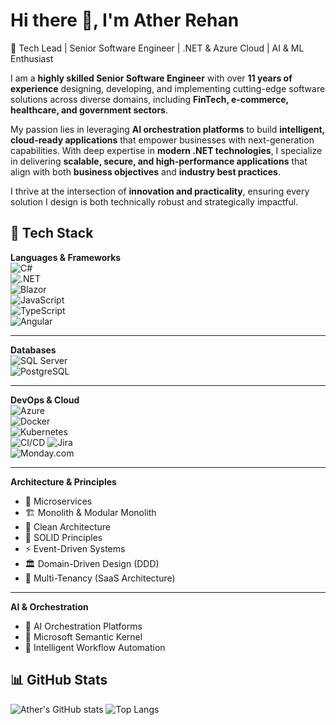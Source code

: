 # Hi there 👋, I'm Ather Rehan  

🚀 Tech Lead | Senior Software Engineer | .NET & Azure Cloud | AI & ML Enthusiast  

I am a **highly skilled Senior Software Engineer** with over **11 years of experience** designing, developing, and implementing cutting-edge software solutions across diverse domains, including **FinTech, e-commerce, healthcare, and government sectors**.  

My passion lies in leveraging **AI orchestration platforms** to build **intelligent, cloud-ready applications** that empower businesses with next-generation capabilities. With deep expertise in **modern .NET technologies**, I specialize in delivering **scalable, secure, and high-performance applications** that align with both **business objectives** and **industry best practices**.  

I thrive at the intersection of **innovation and practicality**, ensuring every solution I design is both technically robust and strategically impactful.

## 🧰 Tech Stack

**Languages & Frameworks**  
![C#](https://img.shields.io/badge/C%23-239120?style=flat&logo=c-sharp&logoColor=white)  
![.NET](https://img.shields.io/badge/.NET-512BD4?style=flat&logo=dotnet&logoColor=white)  
![Blazor](https://img.shields.io/badge/Blazor-5C2D91?style=flat&logo=blazor&logoColor=white)  
![JavaScript](https://img.shields.io/badge/JavaScript-F7DF1E?style=flat&logo=javascript&logoColor=black)  
![TypeScript](https://img.shields.io/badge/TypeScript-3178C6?style=flat&logo=typescript&logoColor=white)  
![Angular](https://img.shields.io/badge/Angular-DD0031?style=flat&logo=angular&logoColor=white)  

---

**Databases**  
![SQL Server](https://img.shields.io/badge/SQL%20Server-CC2927?style=flat&logo=microsoft-sql-server&logoColor=white)  
![PostgreSQL](https://img.shields.io/badge/PostgreSQL-4169E1?style=flat&logo=postgresql&logoColor=white)  

---

**DevOps & Cloud**  
![Azure](https://img.shields.io/badge/Microsoft%20Azure-0078D4?style=flat&logo=microsoft-azure&logoColor=white)  
![Docker](https://img.shields.io/badge/Docker-2496ED?style=flat&logo=docker&logoColor=white)  
![Kubernetes](https://img.shields.io/badge/Kubernetes-326CE5?style=flat&logo=kubernetes&logoColor=white)  
![CI/CD](https://img.shields.io/badge/CI%2FCD-2088FF?style=flat&logo=github-actions&logoColor=white)
![Jira](https://img.shields.io/badge/Jira-0052CC?style=flat&logo=jira&logoColor=white)  
![Monday.com](https://img.shields.io/badge/Monday.com-ff3d00?style=flat&logo=monday&logoColor=white)  

---

**Architecture & Principles**  
- 🧩 Microservices
- 🏗 Monolith & Modular Monolith
- 🧱 Clean Architecture  
- 📐 SOLID Principles  
- ⚡ Event-Driven Systems
- 🏛  Domain-Driven Design (DDD)
- 🏢 Multi-Tenancy (SaaS Architecture) 
---

**AI & Orchestration**  
- 🤖 AI Orchestration Platforms  
- 🧠 Microsoft Semantic Kernel  
- 🔗 Intelligent Workflow Automation  


## 📊 GitHub Stats
![Ather's GitHub stats](https://github-readme-stats.vercel.app/api?username=atherrehan&show_icons=true&theme=radical)
![Top Langs](https://github-readme-stats.vercel.app/api/top-langs/?username=atherrehan&layout=compact&theme=radical)  
